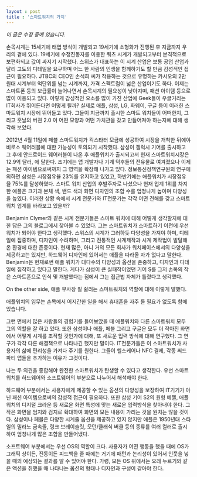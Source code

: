 ```yaml
---
layout : post
title : '스마트워치의 가치'
---
```


*이 글은 수정 중에 있습니다.*

손목시계는 15세기에 태엽 방식이 개발되고 19세기에 소형화가 진행된 후 지금까지 우리의 곁에 있다. 19세기에 수정진동자를 이용한 쿼츠 시계가 개발되고부터 본격적으로 보편화되고 값이 싸지기 시작했다. 스위스가 대표하는 이 시계 산업은 보통 공업 산업과 달리 고도의 디테일을 요구하며 어느 한 사람의 인생을 함께하기도 할 만큼 감성적인 접근이 필요하다. JTBC의 CEO인 손석희 씨가 착용하는 것으로 유명하는 카시오의 2만원대 시계부터 억단위를 넘는 시계까지, 가격 스펙트럼이 넓은 산업이기도 하다. 이제는 스마트폰 등의 보급률이 늘어나면서 손목시계의 필요성이 낮아지며, 패션 아이템 등으로 많이 이용되고 있다. 이렇게 감성적인 요소를 많이 가진 산업에 Geek들이 우글거리는 IT회사가 뛰어든다면 어떻게 될까? 실제로 애플, 삼성, LG, 화웨이, 구글 등이 이러한 스마트워치 시장에 뛰어들고 있다. 그들이 지금까지 출시한 스마트 워치들이 어떠한지, 그리고 훗날의 버젼 2.0 이 어떤 모양과 어떤 가치관을 갖고 만들어져야 하는지에 대해 생각해 보았다.

2012년 4월 11일에 페블 스마트워치가 킥스타터 모금에 성공하여 시장을 개척한 뒤에야 비로소 웨어러블에 대한 가능성이 토의되기 시작했다. 삼성이 갤럭시 기어를 출시하고 그 후에 안드로이드 웨어러블이 나온 후 애플워치가 출시되고서 현재 스마트워치시장은 12.9억 달러, 에 달한다. 초기에는 앱 개발자나 기계 덕후들의 전유물로 여겨졌으나 이제는 패션 아이템으로써까지 그 영역을 확장해 나가고 있다. 정보통신정책연구원의 연구에 의하면 삼성은 시장점유율 23%를 유지하고 있었고, 하반기에는 애플워치가 시장점유율 75%를 달성하였다. 스마트 워치 산업의 후발주자로 나섰으나 현재 업계 1위를 차지한 애플은 크기과 본체 색, 밴드 색과 화면 디자인의 조합 수를 업청나게 높이며 다양성을 높였다. 이러한 상황 속에서 시계 전문가와 IT전문가는 각각 어떤 견해를 갖고 스마트 워치 업계를 바라보고 있을까?

Benjamin Clymer와 같은 시계 전문가들은 스마트 워치에 대해 어떻게 생각할지에 대한 답은 그의 블로그에서 찾아볼 수 있었다. 그는 스마트워치가 스마트하기 이전에 우선 워치가 되어야 한다고 생각했다. 스위스의 시계가 그러하듯 다양성을 가져야 하며, 디테일에 집중하며, 디자인이 수려하며, 그리고 전통적인 시계제작과 시계 제작법이 발달해온 환경에 대한 존중이다. 현재 많은, 아니 거의 모든 회사가 워치페이스에서의 다양성을 제공하고는 있지만, 하드웨어 디자인에 있어서는 애플을 따라올 자가 없다고 말한다. Benjamin은 현재로썬 애플 워치가 대다수의 다양성과 옵션을 존중하고, 디자인과 디테일에 집착하고 있다고 말한다. 게다가 삼성이 큰 실패작이었던 기어 S를 그저 손목의 작은 스마트폰으로 인식 및 개발했다는 점에서 그는 접근법 자체가 틀렸다고 생각했다.

On the other side, 애플 부사장 필 쉴러는 스마트워치의 역할에 대해 이렇게 말했다.

애플워치의 임무는 손목에서 어지간한 일을 해서 휴대폰을 자주 들 필요가 없도록 함에 있습니다.

그런 면에서 많은 사람들의 경험기를 들어보았을 때 애플워치와 다른 스마트워치 모두 그의 역할을 잘 하고 있다. 또한 삼성이나 애플, 페블 그리고 구글은 모두 더 작아진 화면에서 어떻게 시계를 조작할 것인가에 대해, 또 새로운 입력 방식에 대해 연구했다. 그 연구가 각각 다른 해결책으로 나타나긴 했지만 말이다. IT전문가들은 이 스마트워치가 사용자의 삶에 편리성을 가져다 주기를 원한다. 그들이 헬스케어나 NFC 결제, 각종 써드파티 앱들을 추가하는 이유가 그것이다.

나는 두 의견을 종합해야 완전한 스마트워치가 탄생할 수 있다고 생각한다. 우선 스마트워치를 하드웨어와 소프트웨어의 부분으로 나누어서 해석해야 한다.

하드웨어 부분에서는 사용자에게 제공할 수 있는 옵션의 다양성을 보장하여 IT기기가 아닌 패션 아이템으로써의 감성적 접근이 필요하다. 또한 삼성 기어 S2의 원형 베젤, 애플워치의 디지털 크라운 등 새로운 화면 특성에 맞는 새로운 입력방식을 찾아내야 한다. 그 작은 화면을 엄지와 검지로 확대하여 화면의 모든 내용이 가리는 것을 원치는 않을 것이다. 삼성이나 페블은 다양한 시계줄 옵션을 제공하고 있지 않지만 애플은 1950년대 스타일의 밀라노 금속줄, 링크 브레이슬릿, 모던/클래식 버클 등의 종류를 여러 컬러로 출시하여 엄청나게 많은 조합을 만들어냈다.

소프트웨어 부분에서는 우선 OS의 역할이 크다. 사용자가 어떤 행동을 했을 때에 OS가 그래픽 상이든, 진동이든 피드백을 줄 때에는 거기에 패턴과 논리성이 있어서 인풋을 넣을 때의 예상되는 결과를 알 수 있어야 한다. 가령, 모든 OS 위에서는 오래 누르기와 같은 액션을 취했을 때 나타나는 옵션의 형태나 디자인과 구성이 같아야 한다.
